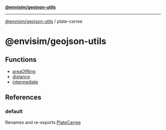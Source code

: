 [**@envisim/geojson-utils**](../README.md)

---

[@envisim/geojson-utils]() / plate-carree

# @envisim/geojson-utils

## Functions

- [areaOfRing](functions/areaOfRing.md)
- [distance](functions/distance.md)
- [intermediate](functions/intermediate.md)

## References

### default

Renames and re-exports [PlateCarree](../README/variables/PlateCarree.md)
